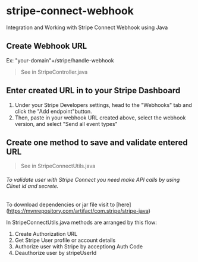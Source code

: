 # stripe-connect-webhook
Integration and Working with Stripe Connect Webhook using Java

## Create Webhook URL
Ex: "your-domain"+/stripe/handle-webhook
> See in StripeController.java

## Enter created URL in to your Stripe Dashboard
1. Under your Stripe Developers settings, head to the "Webhooks" tab and click the "Add endpoint"button.
2. Then, paste in your webhook URL created above, select the webhook version, and select "Send all event types"

## Create one method to save and validate entered URL
> See in StripeConnectUtils.java

###### To validate user with Stripe Connect you need make API calls by using Clinet id and secrete.
To download dependencies or jar file visit to [here] (https://mvnrepository.com/artifact/com.stripe/stripe-java)

In StripeConnectUtils.java methods are arranged by this flow:
1. Create Authorization URL
2. Get Stripe User profile or account details 
3. Authorize user with Stripe by acceptiong Auth Code
4. Deauthorize user by stripeUserId

